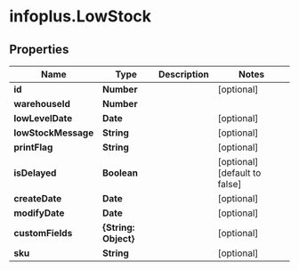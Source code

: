 # infoplus.LowStock

## Properties
Name | Type | Description | Notes
------------ | ------------- | ------------- | -------------
**id** | **Number** |  | [optional] 
**warehouseId** | **Number** |  | 
**lowLevelDate** | **Date** |  | [optional] 
**lowStockMessage** | **String** |  | [optional] 
**printFlag** | **String** |  | [optional] 
**isDelayed** | **Boolean** |  | [optional] [default to false]
**createDate** | **Date** |  | [optional] 
**modifyDate** | **Date** |  | [optional] 
**customFields** | **{String: Object}** |  | [optional] 
**sku** | **String** |  | [optional] 


